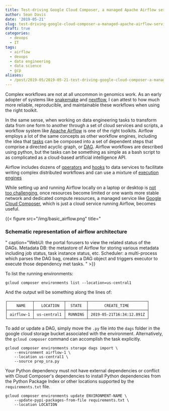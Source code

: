 ```yaml
---
title: Test-driving Google Cloud Composer, a managed Apache Airflow service
author: Sean Davis
date: '2019-05-21'
slug: test-driving-google-cloud-composer-a-managed-apache-airflow-service
draft: true
categories:
  - devops
  - IT
tags:
  - airflow
  - devops
  - data engineering
  - data science
  - gcp
aliases:
  - /post/2019-05/2019-05-21-test-driving-google-cloud-composer-a-managed-apache-airflow-service/
---
```


Complex workflows are not at all uncommon in genomics work. As an
early adopter of systems like [snakemake] and [nextflow], I can attest
to how much more reliable, reproducible, and maintainable these
workflows when using the right toolkit. 

[snakemake]: https://snakemake.readthedocs.io/
[nextflow]: https://www.nextflow.io/

In the same sense, when working on data engineering tasks to transform
data from one form to another through a set of cloud services and
scripts, a workflow system like [Apache Airflow] is one of the right
toolkits. Airflow employs a lot of the same concepts as other workflow
engines, including the idea that [tasks] can be composed into a set of
dependent steps that comprise a directed acyclic graph, or
[DAG]. Airflow workflows are described using python, but the tasks can
be something as simple as a bash script to as complicated as a
cloud-based artificial intelligence API. 

[Apache Airflow]: https://airflow.apache.org/
[tasks]: https://airflow.apache.org/concepts.html#tasks
[DAG]:https://airflow.apache.org/concepts.html#dags

Airflow includes dozens of [operators] and [hooks] to data services to
facilitate writing complex distributed workflows and can use a mixture
of [execution engines]


[operators]: https://airflow.apache.org/_api/index.html#operators-packages
[hooks]: https://airflow.apache.org/_api/index.html#hooks-packages
[execution engines]: https://airflow.apache.org/_api/index.html#executors-packages

While setting up and running Airflow locally on a laptop or desktop is
[not too challenging](https://airflow.apache.org/installation.html),
once resources become limited or one wants more stable network and
dedicated compute resources, a managed service like [Google Cloud
Composer], which is just a cloud service running Airflow, becomes
useful.

[Google Cloud Composer]: https://cloud.google.com/composer/


{{< figure src="/img/basic_airflow.png" title="<h3>Schematic representation of airflow architecture</h3>" caption="WebUI: the portal forusers to view the related status of the DAGs. Metadata DB: the metastore of Airflow for storing various metadata including job status, task instance status, etc. Scheduler: a multi-process which parses the DAG bag, creates a DAG object and triggers executor to execute those dependency met tasks. " >}}

To list the running environments:

```
gcloud composer environments list --location=us-central1
```

And the output will be something along the lines of:


```
┌───────────┬─────────────┬─────────┬──────────────────────────┐
│    NAME   │   LOCATION  │  STATE  │       CREATE_TIME        │
├───────────┼─────────────┼─────────┼──────────────────────────┤
│ airflow-1 │ us-central1 │ RUNNING │ 2019-05-21T16:34:12.891Z │
└───────────┴─────────────┴─────────┴──────────────────────────┘
```


To add or update a DAG, simply move the `.py` file into the `dags`
folder in the google cloud storage bucket associated with the
environment. Alternatively, the `gcloud composer` command can
accomplish the task explicitly.


```
gcloud composer environments storage dags import \
    --environment airflow-1 \
    --location us-central1 \
    --source prep_sra.py
```

Your Python dependency must not have external dependencies or conflict
with Cloud Composer's dependencies to install Python dependencies from
the Python Package Index or other locations supported by the
`requirements.txt` file.  

```
gcloud composer environments update ENVIRONMENT-NAME \
	--update-pypi-packages-from-file requirements.txt \
	--location LOCATION
```
